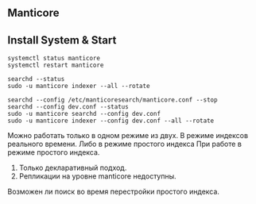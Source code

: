 ## Manticore

## Install System & Start

```text
systemctl status manticore
systemctl restart manticore

searchd --status
sudo -u manticore indexer --all --rotate

searchd --config /etc/manticoresearch/manticore.conf --stop
searchd --config dev.conf --status
sudo -u manticore searchd --config dev.conf
sudo -u manticore indexer --config dev.conf --all --rotate
```

Можно работать только в одном режиме из двух.
В режиме индексов реального времени.
Либо в режиме простого индекса
При работе в режиме простого индекса.

1) Только декларативный подход.
2) Репликации на уровне manticore недоступны.

Возможен ли поиск во время перестройки простого индекса.